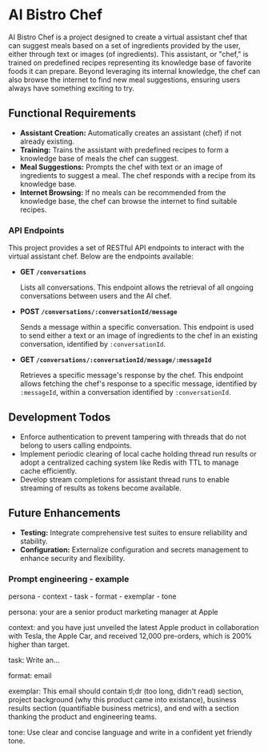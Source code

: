 # AI Bistro Chef

AI Bistro Chef is a project designed to create a virtual assistant chef that can suggest meals based on a set of ingredients provided by the user, either through text or images (of ingredients). This assistant, or "chef," is trained on predefined recipes representing its knowledge base of favorite foods it can prepare. Beyond leveraging its internal knowledge, the chef can also browse the internet to find new meal suggestions, ensuring users always have something exciting to try.

## Functional Requirements

- **Assistant Creation:** Automatically creates an assistant (chef) if not already existing.
- **Training:** Trains the assistant with predefined recipes to form a knowledge base of meals the chef can suggest.
- **Meal Suggestions:** Prompts the chef with text or an image of ingredients to suggest a meal. The chef responds with a recipe from its knowledge base.
- **Internet Browsing:** If no meals can be recommended from the knowledge base, the chef can browse the internet to find suitable recipes.

### API Endpoints

This project provides a set of RESTful API endpoints to interact with the virtual assistant chef. Below are the endpoints available:

- **GET `/conversations`**
  
  Lists all conversations. This endpoint allows the retrieval of all ongoing conversations between users and the AI chef.

- **POST `/conversations/:conversationId/message`**
  
  Sends a message within a specific conversation. This endpoint is used to send either a text or an image of ingredients to the chef in an existing conversation, identified by `:conversationId`.

- **GET `/conversations/:conversationId/message/:messageId`**
  
  Retrieves a specific message's response by the chef. This endpoint allows fetching the chef's response to a specific message, identified by `:messageId`, within a conversation identified by `:conversationId`.


## Development Todos

- Enforce authentication to prevent tampering with threads that do not belong to users calling endpoints.
- Implement periodic clearing of local cache holding thread run results or adopt a centralized caching system like Redis with TTL to manage cache efficiently.
- Develop stream completions for assistant thread runs to enable streaming of results as tokens become available.

## Future Enhancements

- **Testing:** Integrate comprehensive test suites to ensure reliability and stability.
- **Configuration:** Externalize configuration and secrets management to enhance security and flexibility.


### Prompt engineering - example
persona - context - task - format - exemplar - tone

persona: your are a senior product marketing manager at Apple

context: and you have just unveiled the latest Apple product in collaboration with Tesla, the Apple Car, and received 12,000 pre-orders, which is 200% higher than target.

task: Write an...

format: email 

exemplar: This email should contain tl;dr (too long, didn't read) section, project background (why this product came into existance), business results section (quantifiable business metrics), and end with a section thanking the product and engineering teams.

tone: Use clear and concise language and write in a confident yet friendly tone.

